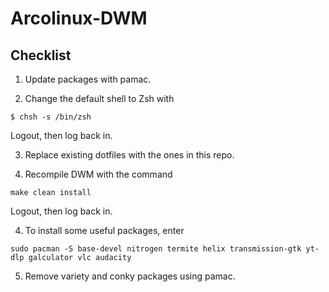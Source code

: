 # Arcolinux-DWM

## Checklist

1. Update packages with pamac.

2. Change the default shell to Zsh with

```
$ chsh -s /bin/zsh
```

Logout, then log back in.

3. Replace existing dotfiles with the ones in this repo.

4. Recompile DWM with the command

```
make clean install
```

Logout, then log back in.

4. To install some useful packages, enter

```
sudo pacman -S base-devel nitrogen termite helix transmission-gtk yt-dlp galculator vlc audacity
```

5. Remove variety and conky packages using pamac. 
